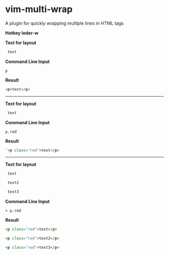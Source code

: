 # vim-multi-wrap
A plugin for quickly wrapping multiple lines in HTML tags

**Hotkey leder-w**

**Text for layout**

```HTML
 text
```

**Command Line Input**

`p`

**Result**

```HTML
<p>text</p>
```

-----------------------

**Text for layout**

```HTML
 text
```

**Command Line Input**

`p.red`

**Result**

```HTML
`<p class="red">text</p>
```

-----------------------
**Text for layout**

```HTML
 text

 text2

 text3
```

**Command Line Input**

`> p.red`

**Result**

```HTML
<p class="red">text</p>

<p class="red">text2</p>

<p class="red">text3</p>
```
